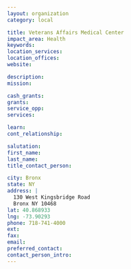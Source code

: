 ```yaml
---
layout: organization
category: local

title: Veterans Affairs Medical Center
impact_area: Health
keywords: 
location_services: 
location_offices: 
website: 

description: 
mission: 

cash_grants: 
grants: 
service_opp: 
services: 

learn: 
cont_relationship: 

salutation: 
first_name: 
last_name: 
title_contact_person: 

city: Bronx
state: NY
address: |
  130 West Kingsbridge Road    
  Bronx NY 10468
lat: 40.868933
lng: -73.90293
phone: 718-741-4000
ext: 
fax: 
email: 
preferred_contact: 
contact_person_intro: 
---
```


